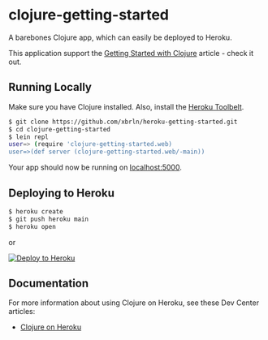 
# clojure-getting-started

A barebones Clojure app, which can easily be deployed to Heroku.

This application support the [Getting Started with Clojure](https://devcenter.heroku.com/articles/getting-started-with-clojure) article - check it out.

## Running Locally

Make sure you have Clojure installed.  Also, install the [Heroku Toolbelt](https://toolbelt.heroku.com/).

```sh
$ git clone https://github.com/xbrln/heroku-getting-started.git
$ cd clojure-getting-started
$ lein repl
user=> (require 'clojure-getting-started.web)
user=>(def server (clojure-getting-started.web/-main))
```

Your app should now be running on [localhost:5000](http://localhost:5000/).

## Deploying to Heroku

```sh
$ heroku create
$ git push heroku main
$ heroku open
```

or

[![Deploy to Heroku](https://www.herokucdn.com/deploy/button.png)](https://heroku.com/deploy)

## Documentation

For more information about using Clojure on Heroku, see these Dev Center articles:

- [Clojure on Heroku](https://devcenter.heroku.com/categories/clojure)

